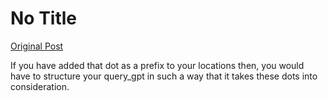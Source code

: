 # No Title

[Original Post](https://discourse.onlinedegree.iitm.ac.in/t/167172/7)

<p>If you have added that dot as a prefix to your locations then, you would have to structure your query_gpt in such a way that it takes these dots into consideration.</p>